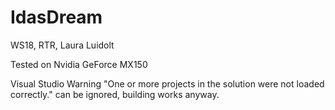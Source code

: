 # IdasDream
WS18, RTR, Laura Luidolt

Tested on Nvidia GeForce MX150

Visual Studio Warning "One or more projects in the solution were not loaded correctly." can be ignored, building works anyway.